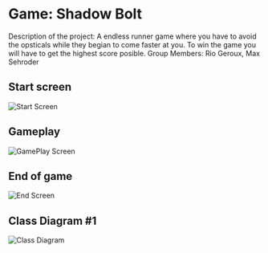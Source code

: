 # Game: Shadow Bolt
Description of the project: A endless runner game where you have to avoid the opsticals while they begian to come faster at you. To win the game you will have to get the highest score posible.
Group Members: Rio Geroux, Max Sehroder

## Start screen
![Start Screen](https://user-images.githubusercontent.com/102073178/163266024-7beef2be-5dd3-4d07-b44b-3f704043dcf2.jpg)

## Gameplay
![GamePlay Screen](https://user-images.githubusercontent.com/102073178/163266140-c813ebef-f57f-4427-8d0e-bcab787f8b71.jpg)

## End of game
![End Screen](https://user-images.githubusercontent.com/102073178/163266171-ccca153e-ecee-4e7d-9e19-eafd8af16833.jpg)

## Class Diagram #1
![Class Diagram](https://user-images.githubusercontent.com/102073178/163284905-e2e64fd8-001a-44c0-8744-e9c6652db403.png)
